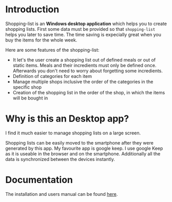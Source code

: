 # Introduction
Shopping-list is an **Windows desktop application** which helps you to create shopping lists.
First some data must be provided so that `shopping-list` helps you later to save time.
The time saving is expecially great when you buy the items for the whole week.

Here are some features of the shopping-list:
- It let's the user create a shopping list out of defined meals or out of static items. Meals and their incredients must only be defined once. Afterwards you don't need to worry about forgetting some incredients.
- Definition of categories for each item
- Manage multiple shops inclusive the order of the categories in the specific shop
- Creation of the shopping list in the order of the shop, in which the items will be bought in

# Why is this an Desktop app?
I find it much easier to manage shopping lists on a large screen.

Shopping lists can be easily moved to the smartphone after they were generated by this app. My favourite app is google keep.
I use google Keep as it is useable in the browser and on the smartphone.
Additionally all the data is synchronized between the devices instantly.

# Documentation
The installation and users manual can be found [here](documentation%5CREADME.md).